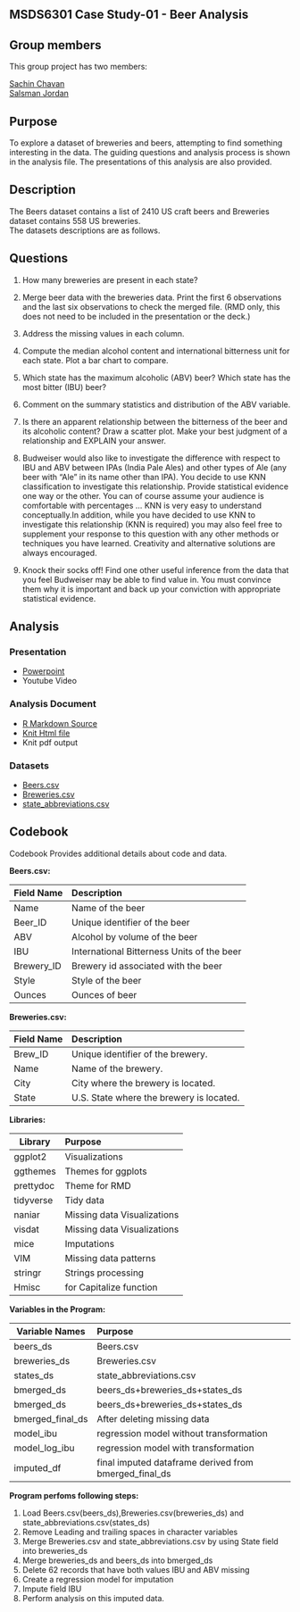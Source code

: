 ## MSDS6301 Case Study-01 - Beer Analysis

## Group members

This group project has two members: 

<a href="https://github.com/sachinac/smu_msds_6306/tree/master/msds_project_01"> 
Sachin Chavan </a><br>
<a href="https://github.com/Jsalsman7/SMU_MSDS"> Salsman Jordan</a>

## Purpose

To explore a dataset of breweries and beers, attempting to find something interesting in the data. The guiding questions and analysis process is shown in the analysis file. The presentations of this analysis are also provided.

## Description

The Beers dataset contains a list of 2410 US craft beers and Breweries dataset contains 558 US breweries.<br>
The datasets descriptions are as follows.

## Questions 

1.   How many breweries are present in each state?

2.   Merge beer data with the breweries data. Print the first 6 observations and the last six observations to check the merged file.  (RMD only, this does not need to be included in the presentation or the deck.)

3.   Address the missing values in each column.

4.   Compute the median alcohol content and international bitterness unit for each state. Plot a bar chart to compare.

5.   Which state has the maximum alcoholic (ABV) beer? Which state has the most bitter (IBU) beer?

6.   Comment on the summary statistics and distribution of the ABV variable.

7.   Is there an apparent relationship between the bitterness of the beer and its alcoholic content? Draw a scatter plot.  Make your best judgment of a relationship and EXPLAIN your answer.

8.  Budweiser would also like to investigate the difference with respect to IBU and ABV between IPAs (India Pale Ales) and other types of Ale (any beer with “Ale” in its name other than IPA).  You decide to use KNN classification to investigate this relationship.  Provide statistical evidence one way or the other. You can of course assume your audience is comfortable with percentages … KNN is very easy to understand conceptually.In addition, while you have decided to use KNN to investigate this relationship (KNN is required) you may also feel free to supplement your response to this question with any other methods or techniques you have learned.  Creativity and alternative solutions are always encouraged.  

9. Knock their socks off!  Find one other useful inference from the data that you feel Budweiser may be able to find value in.  You must convince them why it is important and back up your conviction with appropriate statistical evidence. 


## Analysis

### Presentation

* <a href="https://github.com/sachinac/smu_msds_6306/blob/master/msds_project_01/Sachin_Chavan_DDS_Project01.pptx"> Powerpoint </a>
* Youtube Video

### Analysis Document

* <a href="https://github.com/sachinac/smu_msds_6306/blob/master/msds_project_01/Beers_Analysis.Rmd"> R Markdown Source</a>
* <a href="https://github.com/sachinac/smu_msds_6306/blob/master/msds_project_01/Beers_Analysis.html" target="_blank"> Knit Html file </a>
* Knit pdf output


### Datasets
* <a href="https://github.com/sachinac/smu_msds_6306/blob/master/msds_project_01/data/Beers.csv"> Beers.csv </a>
* <a href="https://github.com/sachinac/smu_msds_6306/blob/master/msds_project_01/data/Breweries.csv"> Breweries.csv </a> 
* <a href="https://github.com/sachinac/smu_msds_6306/blob/master/msds_project_01/data/state_abbreviations.csv"> state_abbreviations.csv </a>

## Codebook

Codebook Provides additional details about code and data.

**Beers.csv:**

|**Field Name** | **Description**                          |
|-------------|:-------------------------------------------|
|Name         | Name of the beer                           |
|Beer_ID      | Unique identifier of the beer              |
|ABV          | Alcohol by volume of the beer              |
|IBU          | International Bitterness Units of the beer |
|Brewery_ID   | Brewery id associated with the beer        |  
|Style        | Style of the beer                          |
|Ounces       | Ounces of beer                             |

**Breweries.csv:**


|**Field Name** | **Description**                          |
|---------------|:-----------------------------------------|
|Brew_ID        | Unique identifier of the brewery.        |  
|Name           | Name of the brewery.                     |
|City           | City where the brewery is located.       |
|State          |  U.S. State where the brewery is located.|

**Libraries:**

|**Library**    | **Purpose**                   |
|---------------|:------------------------------|
| ggplot2       | Visualizations                |  
| ggthemes      | Themes for ggplots            |  
| prettydoc     | Theme for RMD                 |  
| tidyverse     | Tidy data                     |  
| naniar        | Missing data Visualizations   |  
| visdat        | Missing data Visualizations   |  
| mice          | Imputations                   |  
| VIM           | Missing data patterns         |  
| stringr       | Strings processing            |           
| Hmisc         | for Capitalize function       |

**Variables in the Program:**

|**Variable Names** | **Purpose**                   |
|---------------|:---------------------------------|
| beers_ds      | Beers.csv                        |  
| breweries_ds  | Breweries.csv                    |  
| states_ds     | state_abbreviations.csv          |  
| bmerged_ds    | beers_ds+breweries_ds+states_ds  |  
| bmerged_ds    | beers_ds+breweries_ds+states_ds  |  
| bmerged_final_ds | After deleting missing data  |  
| model_ibu | regression model without transformation  |  
| model_log_ibu | regression model with transformation  |  
| imputed_df | final imputed dataframe derived from bmerged_final_ds  |  


**Program perfoms following steps:**

1. Load Beers.csv(beers_ds),Breweries.csv(breweries_ds) and state_abbreviations.csv(states_ds)
2. Remove Leading and trailing spaces in character variables
3. Merge Breweries.csv and state_abbreviations.csv by using State field into breweries_ds
4. Merge breweries_ds and beers_ds into bmerged_ds
5. Delete 62 records that have both values IBU and ABV missing
6. Create a regression model for imputation
7. Impute field IBU 
8. Perform analysis on this imputed data.

